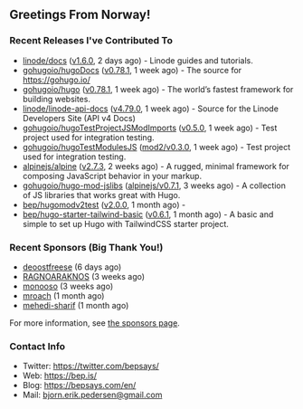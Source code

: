 ## Greetings From Norway!

### Recent Releases I've Contributed To

- [linode/docs](https://github.com/linode/docs) ([v1.6.0](https://github.com/linode/docs/releases/tag/v1.6.0), 2 days ago) - Linode guides and tutorials.
- [gohugoio/hugoDocs](https://github.com/gohugoio/hugoDocs) ([v0.78.1](https://github.com/gohugoio/hugoDocs/releases/tag/v0.78.1), 1 week ago) - The source for https://gohugo.io/
- [gohugoio/hugo](https://github.com/gohugoio/hugo) ([v0.78.1](https://github.com/gohugoio/hugo/releases/tag/v0.78.1), 1 week ago) - The world’s fastest framework for building websites.
- [linode/linode-api-docs](https://github.com/linode/linode-api-docs) ([v4.79.0](https://github.com/linode/linode-api-docs/releases/tag/v4.79.0), 1 week ago) - Source for the Linode Developers Site (API v4 Docs)
- [gohugoio/hugoTestProjectJSModImports](https://github.com/gohugoio/hugoTestProjectJSModImports) ([v0.5.0](https://github.com/gohugoio/hugoTestProjectJSModImports/releases/tag/v0.5.0), 1 week ago) - Test project used for integration testing.
- [gohugoio/hugoTestModulesJS](https://github.com/gohugoio/hugoTestModulesJS) ([mod2/v0.3.0](https://github.com/gohugoio/hugoTestModulesJS/releases/tag/mod2%2Fv0.3.0), 1 week ago) - Test project used for integration testing.
- [alpinejs/alpine](https://github.com/alpinejs/alpine) ([v2.7.3](https://github.com/alpinejs/alpine/releases/tag/v2.7.3), 2 weeks ago) - A rugged, minimal framework for composing JavaScript behavior in your markup.
- [gohugoio/hugo-mod-jslibs](https://github.com/gohugoio/hugo-mod-jslibs) ([alpinejs/v0.7.1](https://github.com/gohugoio/hugo-mod-jslibs/releases/tag/alpinejs%2Fv0.7.1), 3 weeks ago) - A collection of JS libraries that works great with Hugo.
- [bep/hugomodv2test](https://github.com/bep/hugomodv2test) ([v2.0.0](https://github.com/bep/hugomodv2test/releases/tag/v2.0.0), 1 month ago) - 
- [bep/hugo-starter-tailwind-basic](https://github.com/bep/hugo-starter-tailwind-basic) ([v0.6.1](https://github.com/bep/hugo-starter-tailwind-basic/releases/tag/v0.6.1), 1 month ago) - A basic and simple to set up Hugo with TailwindCSS starter project.

### Recent Sponsors (Big Thank You!)

- [deoostfreese](https://github.com/deoostfreese) (6 days ago)
- [RAGNOARAKNOS](https://github.com/RAGNOARAKNOS) (3 weeks ago)
- [monooso](https://github.com/monooso) (3 weeks ago)
- [mroach](https://github.com/mroach) (1 month ago)
- [mehedi-sharif](https://github.com/mehedi-sharif) (1 month ago)

For more information, see [the sponsors page](https://github.com/sponsors/bep/).


### Contact Info
- Twitter: https://twitter.com/bepsays/
- Web: https://bep.is/
- Blog: https://bepsays.com/en/
- Mail: bjorn.erik.pedersen@gmail.com

